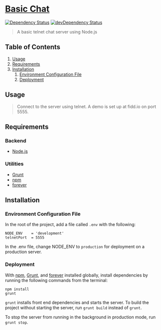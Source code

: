 # [Basic Chat](http://fidd.io:5555)
[![Dependency Status](https://david-dm.org/kamronbatman/basic-chat.svg)](https://david-dm.org/kamronbatman/basic-chat.svg)
[![devDependency Status](https://david-dm.org/kamronbatman/basic-chat/dev-status.svg)](https://david-dm.org/kamronbatman/basic-chat/dev-status.svg)<br>

> A basic telnet chat server using Node.js

## Table of Contents

1. [Usage](#usage)
1. [Requirements](#requirements)
1. [Installation](#Installation)
    1. [Environment Configuration File](#environment-configuration-file)
    1. [Deployment](#deployment)

## Usage

> Connect to the server using telnet. A demo is set up at fidd.io on port 5555.

## Requirements

### Backend
- [Node.js](https://nodejs.org/)

### Utilities
- [Grunt](http://gruntjs.com/)
- [npm](https://www.npmjs.com/)
- [forever](https://github.com/foreverjs/forever)

## Installation

### Environment Configuration File

In the root of the project, add a file called `.env` with the following:
```
NODE_ENV    = 'development'
telnetPort  = 5555
```

In the .env file, change NODE_ENV to `production` for deployment on a production server.

### Deployment

With [npm](https://www.npmjs.com/#getting-started), [Grunt](http://gruntjs.com/getting-started), and [forever](https://github.com/foreverjs/forever) installed globally, install dependencies by running the following commands from the terminal:
```
npm install
grunt
```

`grunt` installs front end dependencies and starts the server. To build the project without starting the server, run `grunt build` instead of `grunt`.

To stop the server from running in the background in production mode, run `grunt stop`.
